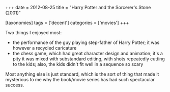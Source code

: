 +++
date = 2012-08-25
title = "Harry Potter and the Sorcerer's Stone (2001)"

[taxonomies]
tags = ['decent']
categories = ['movies']
+++

Two things I enjoyed most:

-   the performance of the guy playing step-father of Harry Potter; it
    was however a recycled caricature
-   the chess game, which had great character design and animation;
    it's a pity it was mixed with substandard editing, with shots
    repeatedly cutting to the kids; also, the kids didn't fit well in a
    sequence so scary

Most anything else is just standard, which is the sort of thing that
made it mysterious to me why the book/movie series has had such
spectacular success.
